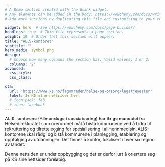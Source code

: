 ```yaml
---
# A Demo section created with the Blank widget.
# Any elements can be added in the body: https://wowchemy.com/docs/writing-markdown-latex/
# Add more sections by duplicating this file and customizing to your requirements.

widget: hero  # See https://wowchemy.com/docs/page-builder/
headless: true  # This file represents a page section.
weight: 10  # Order that this section will appear.
title: "ALIS-kontoret"
subtitle: ""
hero_media: symbol.png
design:
  # Choose how many columns the section has. Valid values: 1 or 2.
  columns: '2'
advanced: 
  css_style:
  css_class:

cta:
  url: 'https://www.ks.no/fagomrader/helse-og-omsorg/legetjenester'
  label: Se KS sine nettsider her! 
  # icon_pack: fab
  # icon: facebook
---
```

 
ALIS-kontorene (Allmennlege i spesialisering) har ifølge mandatet fra Helsedirektoratet som overordnet mål å bistå kommunene ved å bidra til rekruttering og tilrettelegging for spesialisering i allmennmedisin. ALIS-kontorene skal rådgi og bistå kommunene i planlegging, etablering og oppfølging av utdanningen. Det finnes 5 kontor, lokalisert i hver sin region av landet. 

Denne nettsiden er under oppbygging og det er derfor lurt å orientere seg på KS sine nettsider foreløpig.

<!-- Det finnes 5 kontor og de har følgende plassering: 
- **Kristiansand** (ALIS-kontor Sør)
- **Bergen** (ALIS-kontor Vest)
- **Hamar** (ALIS-kontor Øst)
- **Trondheim** (ALIS-kontor Midt)
- **Bodø** (ALIS-kontor Nord) -->

